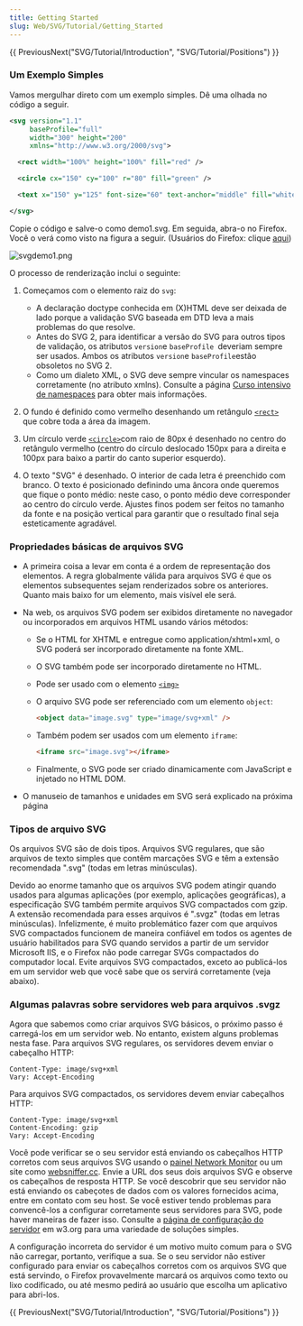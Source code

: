 ```yaml
---
title: Getting Started
slug: Web/SVG/Tutorial/Getting_Started
---
```


{{ PreviousNext("SVG/Tutorial/Introduction", "SVG/Tutorial/Positions") }}

### Um Exemplo Simples

Vamos mergulhar direto com um exemplo simples. Dê uma olhada no código a seguir.

```xml
<svg version="1.1"
     baseProfile="full"
     width="300" height="200"
     xmlns="http://www.w3.org/2000/svg">

  <rect width="100%" height="100%" fill="red" />

  <circle cx="150" cy="100" r="80" fill="green" />

  <text x="150" y="125" font-size="60" text-anchor="middle" fill="white">SVG</text>

</svg>
```

Copie o código e salve-o como demo1.svg. Em seguida, abra-o no Firefox. Você o verá como visto na figura a seguir. (Usuários do Firefox: clique [aqui](svgdemo1.xml))

![svgdemo1.png](svgdemo1.png)

O processo de renderização inclui o seguinte:

1. Começamos com o elemento raiz do `svg`:

   - A declaração doctype conhecida em (X)HTML deve ser deixada de lado porque a validação SVG baseada em DTD leva a mais problemas do que resolve.
   - Antes do SVG 2, para identificar a versão do SVG para outros tipos de validação, os atributos `version`e `baseProfile `deveriam sempre ser usados. Ambos os atributos `version`e `baseProfile`estão obsoletos no SVG 2.
   - Como um dialeto XML, o SVG deve sempre vincular os namespaces corretamente (no atributo xmlns). Consulte a página [Curso intensivo de namespaces](/pt-BR/docs/Web/SVG/Namespaces_Crash_Course) para obter mais informações.

2. O fundo é definido como vermelho desenhando um retângulo [`<rect>`](/pt-BR/docs//Web/SVG/Element/rect) que cobre toda a área da imagem.
3. Um círculo verde [`<circle>`](/pt-BR/docs//Web/SVG/Element/circle)com raio de 80px é desenhado no centro do retângulo vermelho (centro do círculo deslocado 150px para a direita e 100px para baixo a partir do canto superior esquerdo).
4. O texto "SVG" é desenhado. O interior de cada letra é preenchido com branco. O texto é posicionado definindo uma âncora onde queremos que fique o ponto médio: neste caso, o ponto médio deve corresponder ao centro do círculo verde. Ajustes finos podem ser feitos no tamanho da fonte e na posição vertical para garantir que o resultado final seja esteticamente agradável.

### Propriedades básicas de arquivos SVG

- A primeira coisa a levar em conta é a ordem de representação dos elementos. A regra globalmente válida para arquivos SVG é que os elementos subsequentes sejam renderizados sobre os anteriores. Quanto mais baixo for um elemento, mais visível ele será.
- Na web, os arquivos SVG podem ser exibidos diretamente no navegador ou incorporados em arquivos HTML usando vários métodos:

  - Se o HTML for XHTML e entregue como application/xhtml+xml, o SVG poderá ser incorporado diretamente na fonte XML.
  - O SVG também pode ser incorporado diretamente no HTML.
  - Pode ser usado com o elemento [`<img>`](/pt-BR/docs/Web/HTML/Element/img)
  - O arquivo SVG pode ser referenciado com um elemento `object`:

    ```html
    <object data="image.svg" type="image/svg+xml" />
    ```

  - Também podem ser usados ​​com um elemento `iframe`:

    ```html
    <iframe src="image.svg"></iframe>
    ```

  - Finalmente, o SVG pode ser criado dinamicamente com JavaScript e injetado no HTML DOM.

- O manuseio de tamanhos e unidades em SVG será explicado na próxima página

### Tipos de arquivo SVG

Os arquivos SVG são de dois tipos. Arquivos SVG regulares, que são arquivos de texto simples que contêm marcações SVG e têm a extensão recomendada ".svg" (todas em letras minúsculas).

Devido ao enorme tamanho que os arquivos SVG podem atingir quando usados ​​para algumas aplicações (por exemplo, aplicações geográficas), a especificação SVG também permite arquivos SVG compactados com gzip. A extensão recomendada para esses arquivos é ".svgz" (todas em letras minúsculas). Infelizmente, é muito problemático fazer com que arquivos SVG compactados funcionem de maneira confiável em todos os agentes de usuário habilitados para SVG quando servidos a partir de um servidor Microsoft IIS, e o Firefox não pode carregar SVGs compactados do computador local. Evite arquivos SVG compactados, exceto ao publicá-los em um servidor web que você sabe que os servirá corretamente (veja abaixo).

### Algumas palavras sobre servidores web para arquivos .svgz

Agora que sabemos como criar arquivos SVG básicos, o próximo passo é carregá-los em um servidor web. No entanto, existem alguns problemas nesta fase. Para arquivos SVG regulares, os servidores devem enviar o cabeçalho HTTP:

```http
Content-Type: image/svg+xml
Vary: Accept-Encoding
```

Para arquivos SVG compactados, os servidores devem enviar cabeçalhos HTTP:

```http
Content-Type: image/svg+xml
Content-Encoding: gzip
Vary: Accept-Encoding
```

Você pode verificar se o seu servidor está enviando os cabeçalhos HTTP corretos com seus arquivos SVG usando o [painel Network Monitor](https://firefox-source-docs.mozilla.org/devtools-user/network_monitor/index.html#headers) ou um site como [websniffer.cc](https://websniffer.cc/). Envie a URL dos seus dois arquivos SVG e observe os cabeçalhos de resposta HTTP. Se você descobrir que seu servidor não está enviando os cabeçotes de dados com os valores fornecidos acima, entre em contato com seu host. Se você estiver tendo problemas para convencê-los a configurar corretamente seus servidores para SVG, pode haver maneiras de fazer isso. Consulte a [página de configuração do servidor](https://www.w3.org/services/svg-server/) em w3.org para uma variedade de soluções simples.

A configuração incorreta do servidor é um motivo muito comum para o SVG não carregar, portanto, verifique a sua. Se o seu servidor não estiver configurado para enviar os cabeçalhos corretos com os arquivos SVG que está servindo, o Firefox provavelmente marcará os arquivos como texto ou lixo codificado, ou até mesmo pedirá ao usuário que escolha um aplicativo para abri-los.

{{ PreviousNext("SVG/Tutorial/Introduction", "SVG/Tutorial/Positions") }}
